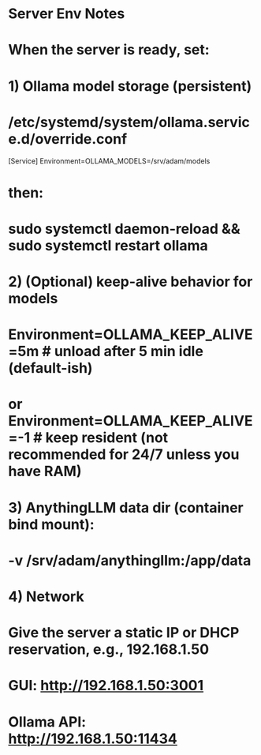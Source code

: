 # Server Env Notes
# When the server is ready, set:

# 1) Ollama model storage (persistent)
# /etc/systemd/system/ollama.service.d/override.conf
[Service]
Environment=OLLAMA_MODELS=/srv/adam/models
# then:
# sudo systemctl daemon-reload && sudo systemctl restart ollama

# 2) (Optional) keep-alive behavior for models
# Environment=OLLAMA_KEEP_ALIVE=5m   # unload after 5 min idle (default-ish)
# or Environment=OLLAMA_KEEP_ALIVE=-1 # keep resident (not recommended for 24/7 unless you have RAM)

# 3) AnythingLLM data dir (container bind mount):
# -v /srv/adam/anythingllm:/app/data

# 4) Network
# Give the server a static IP or DHCP reservation, e.g., 192.168.1.50
# GUI: http://192.168.1.50:3001
# Ollama API: http://192.168.1.50:11434
